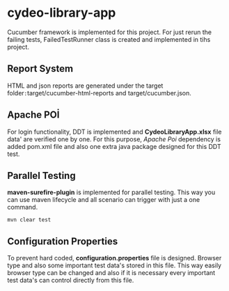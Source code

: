 # cydeo-library-app
Cucumber framework is implemented for this project.
For just rerun the failing tests, FailedTestRunner class is created and implemented in tihs project.

## Report System
HTML and json reports are generated under the target folder`:`target/cucumber-html-reports and target/cucumber.json.


## Apache POİ
For login functionality, DDT is implemented and **CydeoLibraryApp.xlsx** file data' are verified one by one.
For this purpose, *Apache Poi* dependency is added pom.xml file and also one extra java package designed for this DDT test.

## Parallel Testing
**maven-surefire-plugin** is implemented for parallel testing. This way you can use maven lifecycle and all scenario can trigger with just a one command.

``mvn clear test``

## Configuration Properties
To prevent hard coded, **configuration.properties** file is designed. Browser type and also some important test data's stored in this file.
This way easily browser type can be changed and also if it is necessary every important test data's can control directly from this file.